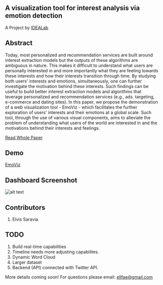 ## A visualization tool for interest analysis via emotion detection
A Project by [IDEALab](https://github.com/IDEA-NTHU-Taiwan)

## Abstract
Today, most personalized and recommendation services are built around interest extraction models but the outputs of these algorithms are ambiguous in nature. This makes it difficult to understand what users are personally interested in and more importantly what they are feeling towards these interests and how their interests transition through time. By studying both users' interests and emotions, simultaneously, one can further investigate the motivation behind these interests. Such findings can be useful to build better interest extraction models and algorithms that leverage personalized and recommendation services (e.g., ads. targeting, e-commerce and dating sites). In this paper, we propose the demonstration of a web visualization tool - EmoViz - which facilitates the further exploration of users' interests and their emotions at a global scale. Such tool, through the use of various visual components, aims to alleviate the problem of understanding what users of the world are interested in and the motivations behind their interests and feelings.

[Read Whole Paper](http://dl.acm.org/citation.cfm?id=2808916)

## Demo
[EmoViz](http://emo-viz.herokuapp.com/)

## Dashboard Screenshot
![alt text](https://github.com/omarsar/EmoViz/blob/master/public/dashboard.png)

## Contributors
1. Elvis Saravia

## TODO
1. Build real-time capabilities
2. Timeline needs more adjusting capabilites. 
3. Dynamic Word Cloud
4. Larger dataset
5. Backend (API) connected with Twitter API.

More details coming soon! For questions please email: ellfae@gmail.com